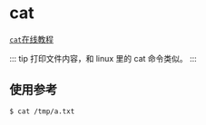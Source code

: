 # cat

[`cat`在线教程](https://arthas.aliyun.com/doc/arthas-tutorials.html?language=cn&id=cat)

::: tip
打印文件内容，和 linux 里的 cat 命令类似。
:::

## 使用参考

```bash
$ cat /tmp/a.txt
```
